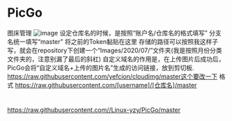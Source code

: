 # PicGo
图床管理
![image](https://user-images.githubusercontent.com/67667674/141517728-10cb801f-b299-4dd5-8a06-49af35bac2ae.png)
设定仓库名的时候，是按照“账户名/仓库名的格式填写”
分支名统一填写“master”
将之前的Token黏贴在这里
存储的路径可以按照我这样子写，就会在repository下创建一个“Images/2020/07/”文件夹(我是按照月份分类文件夹的，注意别漏了最后的斜杠)
自定义域名的作用是，在上传图片后成功后，PicGo会将“自定义域名+上传的图片名”生成的访问链接，放到剪切板. https://raw.githubusercontent.com/yefcion/cloudimg/master这个要改一下 格式 https://raw.githubusercontent.com/[username]/[仓库名]/master
#
https://raw.githubusercontent.com//Linux-yzy/PicGo/master
